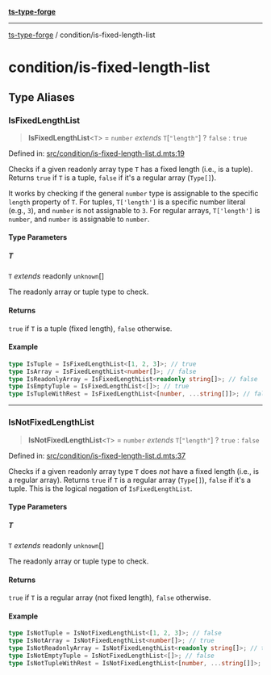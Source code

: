 [**ts-type-forge**](../README.md)

***

[ts-type-forge](../README.md) / condition/is-fixed-length-list

# condition/is-fixed-length-list

## Type Aliases

### IsFixedLengthList

> **IsFixedLengthList**\<`T`\> = `number` *extends* `T`\[`"length"`\] ? `false` : `true`

Defined in: [src/condition/is-fixed-length-list.d.mts:19](https://github.com/noshiro-pf/ts-type-forge/blob/main/src/condition/is-fixed-length-list.d.mts#L19)

Checks if a given readonly array type `T` has a fixed length (i.e., is a tuple).
Returns `true` if `T` is a tuple, `false` if it's a regular array (`Type[]`).

It works by checking if the general `number` type is assignable to the specific `length` property of `T`.
For tuples, `T['length']` is a specific number literal (e.g., `3`), and `number` is not assignable to `3`.
For regular arrays, `T['length']` is `number`, and `number` is assignable to `number`.

#### Type Parameters

##### T

`T` *extends* readonly `unknown`[]

The readonly array or tuple type to check.

#### Returns

`true` if `T` is a tuple (fixed length), `false` otherwise.

#### Example

```ts
type IsTuple = IsFixedLengthList<[1, 2, 3]>; // true
type IsArray = IsFixedLengthList<number[]>; // false
type IsReadonlyArray = IsFixedLengthList<readonly string[]>; // false
type IsEmptyTuple = IsFixedLengthList<[]>; // true
type IsTupleWithRest = IsFixedLengthList<[number, ...string[]]>; // false
```

***

### IsNotFixedLengthList

> **IsNotFixedLengthList**\<`T`\> = `number` *extends* `T`\[`"length"`\] ? `true` : `false`

Defined in: [src/condition/is-fixed-length-list.d.mts:37](https://github.com/noshiro-pf/ts-type-forge/blob/main/src/condition/is-fixed-length-list.d.mts#L37)

Checks if a given readonly array type `T` does *not* have a fixed length (i.e., is a regular array).
Returns `true` if `T` is a regular array (`Type[]`), `false` if it's a tuple.
This is the logical negation of `IsFixedLengthList`.

#### Type Parameters

##### T

`T` *extends* readonly `unknown`[]

The readonly array or tuple type to check.

#### Returns

`true` if `T` is a regular array (not fixed length), `false` otherwise.

#### Example

```ts
type IsNotTuple = IsNotFixedLengthList<[1, 2, 3]>; // false
type IsNotArray = IsNotFixedLengthList<number[]>; // true
type IsNotReadonlyArray = IsNotFixedLengthList<readonly string[]>; // true
type IsNotEmptyTuple = IsNotFixedLengthList<[]>; // false
type IsNotTupleWithRest = IsNotFixedLengthList<[number, ...string[]]>; // true
```
